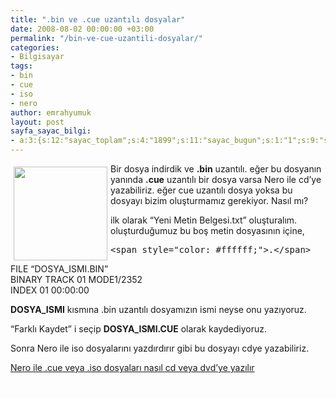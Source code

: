 ```yaml
---
title: ".bin ve .cue uzantılı dosyalar"
date: 2008-08-02 00:00:00 +03:00
permalink: "/bin-ve-cue-uzantili-dosyalar/"
categories:
- Bilgisayar
tags:
- bin
- cue
- iso
- nero
author: emrahyumuk
layout: post
sayfa_sayac_bilgi:
- a:3:{s:12:"sayac_toplam";s:4:"1899";s:11:"sayac_bugun";s:1:"1";s:9:"son_okuma";s:10:"1364802984";}
---
```


<img class="alignleft" style="margin: 5px; float: left;" title=".bin .cue uzantılı dosyalar" src="http://img143.imageshack.us/img143/4898/cdbinuc6.png" alt="" width="150" height="150" />Bir dosya indirdik ve **.bin** uzantılı. eğer bu dosyanın yanında **.cue** uzantılı bir dosya varsa Nero ile cd&#8217;ye yazabiliriz. eğer cue uzantılı dosya yoksa bu dosyayı bizim oluşturmamız gerekiyor. Nasıl mı?

<!--more-->

ilk olarak &#8220;Yeni Metin Belgesi.txt&#8221; oluşturalım. oluşturduğumuz bu boş metin dosyasının içine,

<pre>&lt;span style="color: #ffffff;"&gt;.&lt;/span&gt;</pre>

FILE &#8220;DOSYA_ISMI.BIN&#8221;  
BINARY TRACK 01 MODE1/2352  
INDEX 01 00:00:00

**DOSYA_ISMI** kısmına .bin uzantılı dosyamızın ismi neyse onu yazıyoruz.

&#8220;Farklı Kaydet&#8221; i seçip **DOSYA_ISMI.CUE** olarak kaydediyoruz.

Sonra Nero ile iso dosyalarını yazdırdırır gibi bu dosyayı cdye yazabiliriz.

<a href="http://www.webhatti.com/resimli-program-anlatim/198240-iso-dosyalari-neroyla-cd-ye-yazma.html" target="_blank">Nero ile .cue veya .iso dosyaları nasıl cd veya dvd&#8217;ye yazılır</a>

<span style="color: #ffffff;">.</span>